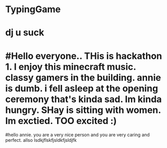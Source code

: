 # TypingGame
# dj u suck
# #Hello everyone.. THis is hackathon 1. I enjoy this minecraft music. classy gamers in the building. annie is dumb. i fell asleep at the opening ceremony that's kinda sad. Im kinda hungry. SHay is sitting with women. Im exctied. TOO excited :)
#hello annie. you are a very nice person and you are very caring and perfect. allso lsdkjflskfjsldkfjsldjfk
